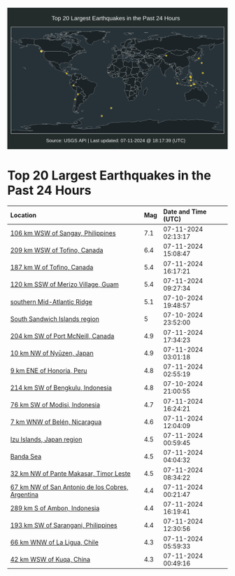 ![Map](./map.png)

# Top 20 Largest Earthquakes in the Past 24 Hours

| Location | Mag | Date and Time (UTC) |
|:---|:---|:---|
| [106 km WSW of Sangay, Philippines](https://earthquake.usgs.gov/earthquakes/eventpage/us7000myfa) | 7.1 | 07-11-2024 02:13:17 |
| [209 km WSW of Tofino, Canada](https://earthquake.usgs.gov/earthquakes/eventpage/us7000mykj) | 6.4 | 07-11-2024 15:08:47 |
| [187 km W of Tofino, Canada](https://earthquake.usgs.gov/earthquakes/eventpage/us7000mym7) | 5.4 | 07-11-2024 16:17:21 |
| [120 km SSW of Merizo Village, Guam](https://earthquake.usgs.gov/earthquakes/eventpage/us7000myiz) | 5.4 | 07-11-2024 09:27:34 |
| [southern Mid-Atlantic Ridge](https://earthquake.usgs.gov/earthquakes/eventpage/us7000mydy) | 5.1 | 07-10-2024 19:48:57 |
| [South Sandwich Islands region](https://earthquake.usgs.gov/earthquakes/eventpage/us7000myf0) | 5 | 07-10-2024 23:52:00 |
| [204 km SW of Port McNeill, Canada](https://earthquake.usgs.gov/earthquakes/eventpage/at00sggzhb) | 4.9 | 07-11-2024 17:34:23 |
| [10 km NW of Nyūzen, Japan](https://earthquake.usgs.gov/earthquakes/eventpage/us7000myhp) | 4.9 | 07-11-2024 03:01:18 |
| [9 km ENE of Honoria, Peru](https://earthquake.usgs.gov/earthquakes/eventpage/us7000myhh) | 4.8 | 07-11-2024 02:55:19 |
| [214 km SW of Bengkulu, Indonesia](https://earthquake.usgs.gov/earthquakes/eventpage/us7000myeg) | 4.8 | 07-10-2024 21:00:55 |
| [76 km SW of Modisi, Indonesia](https://earthquake.usgs.gov/earthquakes/eventpage/us7000mymb) | 4.7 | 07-11-2024 16:24:21 |
| [7 km WNW of Belén, Nicaragua](https://earthquake.usgs.gov/earthquakes/eventpage/us7000myjw) | 4.6 | 07-11-2024 12:04:09 |
| [Izu Islands, Japan region](https://earthquake.usgs.gov/earthquakes/eventpage/us7000myf5) | 4.5 | 07-11-2024 00:59:45 |
| [Banda Sea](https://earthquake.usgs.gov/earthquakes/eventpage/us7000myi3) | 4.5 | 07-11-2024 04:04:32 |
| [32 km NW of Pante Makasar, Timor Leste](https://earthquake.usgs.gov/earthquakes/eventpage/us7000myiw) | 4.5 | 07-11-2024 08:34:22 |
| [67 km NW of San Antonio de los Cobres, Argentina](https://earthquake.usgs.gov/earthquakes/eventpage/us7000myf2) | 4.4 | 07-11-2024 00:21:47 |
| [289 km S of Ambon, Indonesia](https://earthquake.usgs.gov/earthquakes/eventpage/us7000myma) | 4.4 | 07-11-2024 16:19:41 |
| [193 km SW of Sarangani, Philippines](https://earthquake.usgs.gov/earthquakes/eventpage/us7000myjz) | 4.4 | 07-11-2024 12:30:56 |
| [66 km WNW of La Ligua, Chile](https://earthquake.usgs.gov/earthquakes/eventpage/us7000myif) | 4.3 | 07-11-2024 05:59:33 |
| [42 km WSW of Kuqa, China](https://earthquake.usgs.gov/earthquakes/eventpage/us7000myf4) | 4.3 | 07-11-2024 00:49:16 |

